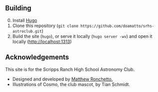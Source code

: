 ## Building
0. Install [Hugo]()
1. Clone this repository (`git clone https://github.com/doamatto/srhs-astroclub.git`)
2. Build the site (`hugo`), or serve it locally (`hugo server -wv`) and open it locally ([http://localhost:1313](http://localhost:1313))

## Acknowledgements
This site is for the Scripps Ranch High School Astronomy Club.
  - Designed and developed by [Matthew Ronchetto.](https://maatt.fr)
  - Illustrations of Cosmo, the club mascot, by Tian Schmidt.
  